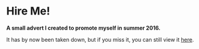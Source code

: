 Hire Me!
========

**A small advert I created to promote myself in summer 2016.**

It has by now been taken down, but if you miss it, you can still view it [here](https://annatraussnig.github.io/hire-me/).